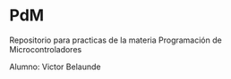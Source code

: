 # PdM
Repositorio para practicas de la materia Programación de Microcontroladores

Alumno: Victor Belaunde
